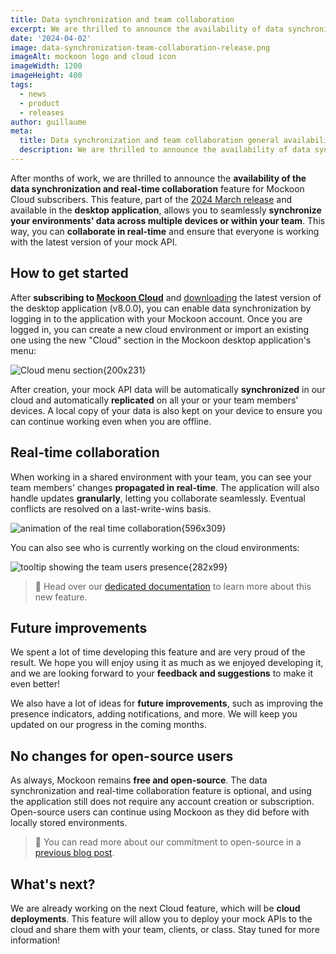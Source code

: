 ```yaml
---
title: Data synchronization and team collaboration
excerpt: We are thrilled to announce the availability of data synchronization and real-time collaboration for Mockoon Cloud users
date: '2024-04-02'
image: data-synchronization-team-collaboration-release.png
imageAlt: mockoon logo and cloud icon
imageWidth: 1200
imageHeight: 400
tags:
  - news
  - product
  - releases
author: guillaume
meta:
  title: Data synchronization and team collaboration general availability
  description: We are thrilled to announce the availability of data synchronization and real-time collaboration for Mockoon Cloud users in the 2024 March release
---
```


After months of work, we are thrilled to announce the **availability of the data synchronization and real-time collaboration** feature for Mockoon Cloud subscribers. This feature, part of the [2024 March release](/releases/8.0.0/) and available in the **desktop application**, allows you to seamlessly **synchronize your environments' data across multiple devices or within your team**. This way, you can **collaborate in real-time** and ensure that everyone is working with the latest version of your mock API.

## How to get started

After **subscribing to [Mockoon Cloud](/cloud/)** and [downloading](/download/) the latest version of the desktop application (v8.0.0), you can enable data synchronization by logging in to the application with your Mockoon account. Once you are logged in, you can create a new cloud environment or import an existing one using the new "Cloud" section in the Mockoon desktop application's menu:

![Cloud menu section{200x231}](/images/blog/data-synchronization-team-collaboration-release/cloud-sync-menu.png)

After creation, your mock API data will be automatically **synchronized** in our cloud and automatically **replicated** on all your or your team members' devices. A local copy of your data is also kept on your device to ensure you can continue working even when you are offline.

## Real-time collaboration

When working in a shared environment with your team, you can see your team members' changes **propagated in real-time**. The application will also handle updates **granularly**, letting you collaborate seamlessly. Eventual conflicts are resolved on a last-write-wins basis.

![animation of the real time collaboration{596x309}](/images/blog/data-synchronization-team-collaboration-release/real-time-collaboration.gif)

You can also see who is currently working on the cloud environments:

![tooltip showing the team users presence{282x99}](/images/blog/data-synchronization-team-collaboration-release/team-presence.png)

> 📘 Head over our [dedicated documentation](/cloud/docs/data-synchronization-team-collaboration/) to learn more about this new feature.

## Future improvements

We spent a lot of time developing this feature and are very proud of the result. We hope you will enjoy using it as much as we enjoyed developing it, and we are looking forward to your **feedback and suggestions** to make it even better!

We also have a lot of ideas for **future improvements**, such as improving the presence indicators, adding notifications, and more. We will keep you updated on our progress in the coming months.

## No changes for open-source users

As always, Mockoon remains **free and open-source**. The data synchronization and real-time collaboration feature is optional, and using the application still does not require any account creation or subscription. Open-source users can continue using Mockoon as they did before with locally stored environments.

> 📰 You can read more about our commitment to open-source in a [previous blog post](/blog/our-commitment-open-source-community/).

## What's next?

We are already working on the next Cloud feature, which will be **cloud deployments**. This feature will allow you to deploy your mock APIs to the cloud and share them with your team, clients, or class. Stay tuned for more information!
